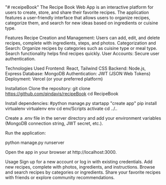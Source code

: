 "# receipeBook" 
The Recipe Book Web App is an interactive platform for users to create, store, and share their favorite recipes. The application features a user-friendly interface that allows users to organize recipes, categorize them, and search for new ideas based on ingredients or cuisine type.

Features
Recipe Creation and Management: Users can add, edit, and delete recipes, complete with ingredients, steps, and photos.
Categorization and Search: Organize recipes by categories such as cuisine type or meal type. Search functionality helps find recipes quickly.
User Accounts: Secure user authentication.

Technologies Used
Frontend: React, Tailwind CSS
Backend: Node.js, Express
Database: MongoDB
Authentication: JWT (JSON Web Tokens)
Deployment: Vercel (or your preferred platform)

Installation
Clone the repository:
git clone https://github.com/qindavis/recipeBook
cd RecipeBook

Install dependencies:
#python manage.py startapp "create app"
pip install virtualenv
    virtualenv env
    cd env/Scripts
    activate
    cd ../..

Create a .env file in the server directory and add your environment variables (MongoDB connection string, JWT secret, etc.).

Run the application:

python manage.py runserver

Open the app in your browser at http://localhost:3000.

Usage
Sign up for a new account or log in with existing credentials.
Add new recipes, complete with photos, ingredients, and instructions.
Browse and search recipes by categories or ingredients.
Share your favorite recipes with friends or explore community recommendations.